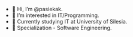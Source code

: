 - 👋 Hi, I’m @pasiekak.
- 🤔 I’m interested in IT/Programming.
- 📖 Currently studying IT at University of Silesia.
- 📘 Specialization - Software Engineering.

<!---
pasiekak/pasiekak is a ✨ special ✨ repository because its `README.md` (this file) appears on your GitHub profile.
You can click the Preview link to take a look at your changes.
--->
